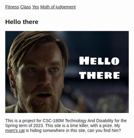 <html>
<html lang="en">
<head>
<title>My website</title>
<meta charset="utf-8">
<meta name="viewport" content="width=device-width, initial-scale=1">
<style>
* {
  box-sizing: border-box;
  font-family: Arial, Helvetica, sans-serif;
}

body {
  margin: 0;
  font-family: Arial, Helvetica, sans-serif;
}

/* Style the top navigation bar */
.topnav {
  overflow: hidden;
  background-color: #333;
}

/* Style the topnav links */
.topnav a {
  float: left;
  display: block;
  color: #f2f2f2;
  text-align: center;
  padding: 14px 16px;
  text-decoration: none;
}

/* Change color on hover */
.topnav a:hover {
  background-color: #ddd;
  color: black;
}

/* Style the content */
.content {
  background-color: #ddd;
  padding: 10px;
  height: 800px; /* Should be removed. Only for demonstration */
}

/* Style the footer */
.footer {
  background-color: #f1f1f1;
  padding: 10px;
}
</style>
</head>
<body>

<div class="topnav">
  <a href="FIT/Fitness">Fitness</a>
  <a href="#">Class</a>
  <a href="#">Yes</a>
  <a href="images/MofJ.png">Moth of judgement</a>
</div>

<div class="content">
  <h2>Hello there</h2>
  <p><img src="images/Screenshot 2023-05-23 at 15-04-56 hello there - Google Search.png" alt="Hello there"></p>
  <p>This is a project for CSC-180M Technology And Disability for the Spring term of 2023. This site is a time killer, with a prize. My <a href="images/huh.png">mom's cat</a> is hiding somewhere in this site, can you find him? <!--First person to find him wins $20.--> <!-- it's something --></p>
</div>

</body>
</html>


